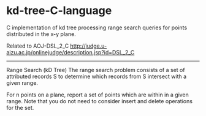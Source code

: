 # kd-tree-C-language
C implementation of kd tree processing range search queries for points distributed in the x-y plane.

Related to AOJ-DSL_2_C
http://judge.u-aizu.ac.jp/onlinejudge/description.jsp?id=DSL_2_C


-------------------------------------------------------------------------------------

Range Search (kD Tree)
The range search problem consists of a set of attributed records S to determine which records from S intersect with a given range.

For n points on a plane, report a set of points which are within in a given range. Note that you do not need to consider insert and delete operations for the set.
